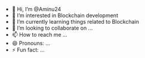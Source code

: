 - 👋 Hi, I’m @Aminu24
- 👀 I’m interested in Blockchain development 
- 🌱 I’m currently learning things related to Blockchain 
- 💞️ I’m looking to collaborate on ...
- 📫 How to reach me ...
- 😄 Pronouns: ...
- ⚡ Fun fact: ...

<!---
Aminu24/Aminu24 is a ✨ special ✨ repository because its `README.md` (this file) appears on your GitHub profile.
You can click the Preview link to take a look at your changes.
--->
